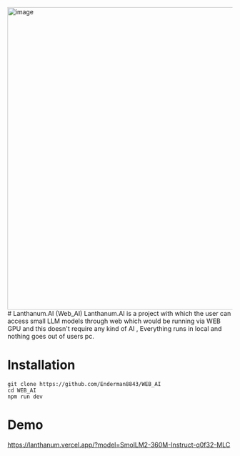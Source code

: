 <img width="1919" height="677" alt="image" src="https://summer.hackclub.com/rails/active_storage/blobs/redirect/eyJfcmFpbHMiOnsiZGF0YSI6NTkzMjIsInB1ciI6ImJsb2JfaWQifX0=--37be2eddde2f9f15abf6a0d2b0482e4e83dac40d/%F0%9D%9D%80%20(1).png" /># Lanthanum.AI (Web_AI)
 Lanthanum.AI is a project with which the user can access small LLM models through web which would be running via WEB GPU and this doesn't require any kind of AI , Everything runs in local and nothing goes out of users pc.

 # Installation

 ```
git clone https://github.com/Enderman8843/WEB_AI
cd WEB_AI
npm run dev
  ```
 

 # Demo 
  https://lanthanum.vercel.app/?model=SmolLM2-360M-Instruct-q0f32-MLC

# 
 
